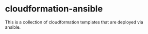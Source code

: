 # cloudformation-ansible
This is a collection of cloudformation templates that are deployed via ansible. 
